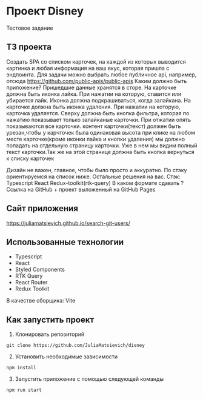 # Проект Disney

Тестовое задание

## ТЗ проекта

Создать SPA со списком карточек, на каждой из которых выводится картинка и любая информация на ваш вкус, которая пришла с эндпоинта. 
Для задачи можно выбрать любое публичное api, например, отсюда https://github.com/public-apis/public-apis
Каким должно быть приложение?
Пришедшие данные хранятся в сторе.
На карточке должна быть иконка лайка. При нажатии на которую, ставится или убирается лайк. Иконка должна подкрашиваться, когда залайкана.
На карточке должна быть иконка удаления. При нажатии на которую, карточка удаляется.
Сверху должна быть кнопка фильтра, которая по нажатию показывает только залайканые карточки. При отжатии опять показываются все карточки. 
контент карточки(текст) должен быть урезан,чтобы у карчточек была одинаковая высота
при клике на любом месте карточке(кроме иконки лайка и кнопки удаления) мы должно попадать на отдельную страницу карточки. Уже в нем мы видим полный текст карточки.Так же на этой странице должна быть кнопка вернуться к списку карточек

Дизайн не важен, главное, чтобы было просто и аккуратно. По стэку ориентируемся на список ниже. Остальные решения на вас.
Стэк:
Typescript
React
Redux-toolkit(rtk-query)
В каком формате сдавать ?
Ссылка на GitHub + проект выложенный на GitHub Pages


## Сайт приложения

https://juliamatsievich.github.io/search-git-users/

## Использованные технологии

- Typescript
- React
- Styled Components
- RTK Query
- React Router
- Redux Toolkit

В качестве сборщика: Vite

## Как запустить проект

1. Клонировать репозиторий

```
git clone https://github.com/JuliaMatsievich/disney
```

2. Установить необходимые зависимости

```
npm install
```

3. Запустить приложение с помощью следующей команды

```
npm run start
```
